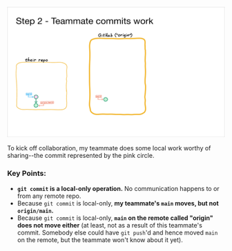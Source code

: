 ![](image1.png)

To kick off collaboration, my teammate does some local work worthy of sharing--the commit represented by the pink circle.

### Key Points:
- **`git commit` is a local-only operation.**  No communication happens to or from any remote repo.
- Because `git commit` is local-only, **my teammate's `main` moves, but not `origin/main`.**
- Because `git commit` is local-only, **`main` on the remote called "origin" does not move either** (at least, not as a result of this teammate's commit.  Somebody else could have `git push`'d and hence moved `main` on the remote, but the teammate won't know about it yet).

